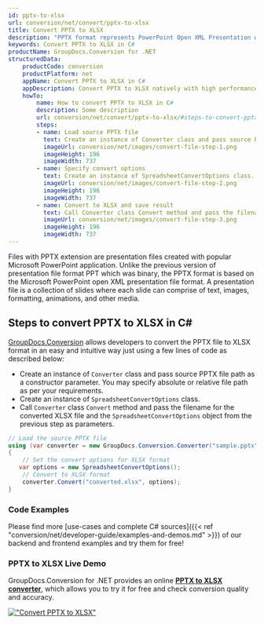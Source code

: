 ```yaml
---
id: pptx-to-xlsx
url: conversion/net/convert/pptx-to-xlsx
title: Convert PPTX to XLSX
description: "PPTX format represents PowerPoint Open XML Presentation with .pptx extension. Learn how to convert PPTX to XLSX file programmatically in C# language using GroupDocs.Conversion for .NET library."
keywords: Convert PPTX to XLSX in C#
productName: GroupDocs.Conversion for .NET
structuredData:
    productCode: conversion
    productPlatform: net
    appName: Convert PPTX to XLSX in C#
    appDescription: Convert PPTX to XLSX natively with high performance using C# language and server side GroupDocs.Conversion for .NET APIs, without the use of any software like Microsoft or Open Office.
    howTo:
        name: How to convert PPTX to XLSX in C# 
        description: Some description
        url: conversion/net/convert/pptx-to-xlsx/#steps-to-convert-pptx-to-xlsx-in-c
        steps:
        - name: Load source PPTX file 
          text: Create an instance of Converter class and pass source PPTX file path as a constructor parameter. You may specify absolute or relative file path as per your requirements. 
          imageUrl: conversion/net/images/convert-file-step-1.png
          imageHeight: 196
          imageWidth: 737
        - name: Specify convert options 
          text: Create an instance of SpreadsheetConvertOptions class.
          imageUrl: conversion/net/images/convert-file-step-2.png
          imageHeight: 196
          imageWidth: 737
        - name: Convert to XLSX and save result 
          text: Call Converter class Convert method and pass the filename for the converted HTML file and the SpreadsheetConvertOptions object from the previous step as parameters.
          imageUrl: conversion/net/images/convert-file-step-3.png
          imageHeight: 196
          imageWidth: 737
---
```


Files with PPTX extension are presentation files created with popular Microsoft PowerPoint application. Unlike the previous version of presentation file format PPT which was binary, the PPTX format is based on the Microsoft PowerPoint open XML presentation file format. A presentation file is a collection of slides where each slide can comprise of text, images, formatting, animations, and other media.

## Steps to convert PPTX to XLSX in C#

[GroupDocs.Conversion](https://products.groupdocs.com/conversion/net) allows developers to convert the PPTX file to XLSX format in an easy and intuitive way just using a few lines of code as described below:

* Create an instance of `Converter` class and pass source PPTX file path as a constructor parameter. You may specify absolute or relative file path as per your requirements. 
* Create an instance of `SpreadsheetConvertOptions` class.
* Call `Converter` class `Convert` method and pass the filename for the converted XLSX file and the `SpreadsheetConvertOptions` object from the previous step as parameters.

```csharp
// Load the source PPTX file
using (var converter = new GroupDocs.Conversion.Converter("sample.pptx"))
{
    // Set the convert options for XLSX format
   var options = new SpreadsheetConvertOptions();
    // Convert to XLSX format
    converter.Convert("converted.xlsx", options);
}
```

### Code Examples

Please find more [use-cases and complete C# sources]({{< ref "conversion/net/developer-guide/examples-and-demos.md" >}}) of our backend and frontend examples and try them for free!

### PPTX to XLSX Live Demo

GroupDocs.Conversion for .NET provides an online [**PPTX to XLSX converter**](https://products.groupdocs.app/conversion/pptx-to-xlsx), which allows you to try it for free and check conversion quality and accuracy.

[!["Convert PPTX to XLSX"](conversion/net/images/convert-to-xlsx/convert-pptx-to-xlsx.png)](https://products.groupdocs.app/conversion/pptx-to-xlsx)